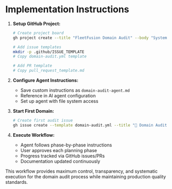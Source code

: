 # Implementation Instructions

1. **Setup GitHub Project:**
   ```bash
   # Create project board
   gh project create --title "FleetFusion Domain Audit" --body "Systematic domain-by-domain code audit and refactoring"
   
   # Add issue templates
   mkdir -p .github/ISSUE_TEMPLATE
   # Copy domain-audit.yml template
   
   # Add PR template  
   # Copy pull_request_template.md
   ```

2. **Configure Agent Instructions:**
   - Save custom instructions as `domain-audit-agent.md`
   - Reference in AI agent configuration
   - Set up agent with file system access

3. **Start First Domain:**
   ```bash
   # Create first audit issue
   gh issue create --template domain-audit.yml --title "🔧 Domain Audit: compliance"
   ```

4. **Execute Workflow:**
   - Agent follows phase-by-phase instructions
   - User approves each planning phase
   - Progress tracked via GitHub issues/PRs
   - Documentation updated continuously

This workflow provides maximum control, transparency, and systematic execution for the domain audit process while maintaining production quality standards.